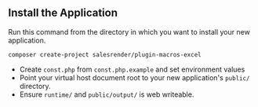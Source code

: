 ## Install the Application

Run this command from the directory in which you want to install your new application.

```shell script
composer create-project salesrender/plugin-macros-excel
```

* Create `const.php` from `const.php.example` and set environment values
* Point your virtual host document root to your new application's `public/` directory.
* Ensure `runtime/` and `public/output/` is web writeable.